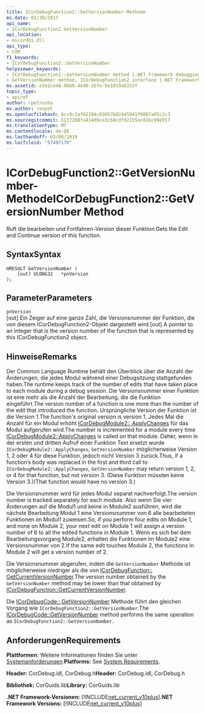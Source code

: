 ```yaml
---
title: ICorDebugFunction2::GetVersionNumber-Methode
ms.date: 03/30/2017
api_name:
- ICorDebugFunction2.GetVersionNumber
api_location:
- mscordbi.dll
api_type:
- COM
f1_keywords:
- ICorDebugFunction2::GetVersionNumber
helpviewer_keywords:
- ICorDebugFunction2::GetVersionNumber method [.NET Framework debugging]
- GetVersionNumber method, ICorDebugFunction2 interface [.NET Framework debugging]
ms.assetid: e3a1ce48-9bb9-4ed6-a5fe-5e1819a6333f
topic_type:
- apiref
author: rpetrusha
ms.author: ronpet
ms.openlocfilehash: 6cc9c2af62184c83857b82445941f6087a05c2c3
ms.sourcegitcommit: 5137208fa414d9ca3c58cdfd2155ac81bc89e917
ms.translationtype: MT
ms.contentlocale: de-DE
ms.lasthandoff: 03/06/2019
ms.locfileid: "57497170"
---
```

# <a name="icordebugfunction2getversionnumber-method"></a><span data-ttu-id="228f4-102">ICorDebugFunction2::GetVersionNumber-Methode</span><span class="sxs-lookup"><span data-stu-id="228f4-102">ICorDebugFunction2::GetVersionNumber Method</span></span>
<span data-ttu-id="228f4-103">Ruft die bearbeiten und Fortfahren-Version dieser Funktion.</span><span class="sxs-lookup"><span data-stu-id="228f4-103">Gets the Edit and Continue version of this function.</span></span>  
  
## <a name="syntax"></a><span data-ttu-id="228f4-104">Syntax</span><span class="sxs-lookup"><span data-stu-id="228f4-104">Syntax</span></span>  
  
```  
HRESULT GetVersionNumber (  
    [out] ULONG32   *pnVersion  
);  
```  
  
## <a name="parameters"></a><span data-ttu-id="228f4-105">Parameter</span><span class="sxs-lookup"><span data-stu-id="228f4-105">Parameters</span></span>  
 `pnVersion`  
 <span data-ttu-id="228f4-106">[out] Ein Zeiger auf eine ganze Zahl, die Versionsnummer der Funktion, die von diesem ICorDebugFunction2-Objekt dargestellt wird.</span><span class="sxs-lookup"><span data-stu-id="228f4-106">[out] A pointer to an integer that is the version number of the function that is represented by this ICorDebugFunction2 object.</span></span>  
  
## <a name="remarks"></a><span data-ttu-id="228f4-107">Hinweise</span><span class="sxs-lookup"><span data-stu-id="228f4-107">Remarks</span></span>  
 <span data-ttu-id="228f4-108">Der Common Language Runtime behält den Überblick über die Anzahl der Änderungen, die jedes Modul während einer Debugsitzung stattgefunden haben.</span><span class="sxs-lookup"><span data-stu-id="228f4-108">The runtime keeps track of the number of edits that have taken place to each module during a debug session.</span></span> <span data-ttu-id="228f4-109">Die Versionsnummer einer Funktion ist eine mehr als die Anzahl der Bearbeitung, die die Funktion eingeführt.</span><span class="sxs-lookup"><span data-stu-id="228f4-109">The version number of a function is one more than the number of the edit that introduced the function.</span></span> <span data-ttu-id="228f4-110">Ursprüngliche Version der Funktion ist die Version 1.</span><span class="sxs-lookup"><span data-stu-id="228f4-110">The function's original version is version 1.</span></span> <span data-ttu-id="228f4-111">Jedes Mal die Anzahl für ein Modul erhöht [ICorDebugModule2:: ApplyChanges](../../../../docs/framework/unmanaged-api/debugging/icordebugmodule2-applychanges-method.md) für das Modul aufgerufen wird.</span><span class="sxs-lookup"><span data-stu-id="228f4-111">The number is incremented for a module every time [ICorDebugModule2::ApplyChanges](../../../../docs/framework/unmanaged-api/debugging/icordebugmodule2-applychanges-method.md) is called on that module.</span></span> <span data-ttu-id="228f4-112">Daher, wenn in der ersten und dritten Aufruf einer Funktion Text ersetzt wurde `ICorDebugModule2::ApplyChanges`, `GetVersionNumber` möglicherweise Version 1, 2 oder 4 für diese Funktion, jedoch nicht Version 3 zurück.</span><span class="sxs-lookup"><span data-stu-id="228f4-112">Thus, if a function’s body was replaced in the first and third call to `ICorDebugModule2::ApplyChanges`, `GetVersionNumber` may return version 1, 2, or 4 for that function, but not version 3.</span></span> <span data-ttu-id="228f4-113">(Diese Funktion müssten keine Version 3.)</span><span class="sxs-lookup"><span data-stu-id="228f4-113">(That function would have no version 3.)</span></span>  
  
 <span data-ttu-id="228f4-114">Die Versionsnummer wird für jedes Modul separat nachverfolgt.</span><span class="sxs-lookup"><span data-stu-id="228f4-114">The version number is tracked separately for each module.</span></span> <span data-ttu-id="228f4-115">Also wenn Sie vier Änderungen auf die Modul1 und keine in Module2 ausführen, wird die nächste Bearbeitung Modul 1 eine Versionsnummer von 6 alle bearbeiteten Funktionen im Modul1 zuweisen.</span><span class="sxs-lookup"><span data-stu-id="228f4-115">So, if you perform four edits on Module 1, and none on Module 2, your next edit on Module 1 will assign a version number of 6 to all the edited functions in Module 1.</span></span> <span data-ttu-id="228f4-116">Wenn es sich bei dem Bearbeitungsvorgang Module2, erhalten die Funktionen im Module2 eine Versionsnummer von 2.</span><span class="sxs-lookup"><span data-stu-id="228f4-116">If the same edit touches Module 2, the functions in Module 2 will get a version number of 2.</span></span>  
  
 <span data-ttu-id="228f4-117">Die Versionsnummer abgerufen, indem die `GetVersionNumber` Methode ist möglicherweise niedriger als die von [ICorDebugFunction:: GetCurrentVersionNumber](../../../../docs/framework/unmanaged-api/debugging/icordebugfunction-getcurrentversionnumber-method.md).</span><span class="sxs-lookup"><span data-stu-id="228f4-117">The version number obtained by the `GetVersionNumber` method may be lower than that obtained by [ICorDebugFunction::GetCurrentVersionNumber](../../../../docs/framework/unmanaged-api/debugging/icordebugfunction-getcurrentversionnumber-method.md).</span></span>  
  
 <span data-ttu-id="228f4-118">Die [ICorDebugCode:: GetVersionNumber](../../../../docs/framework/unmanaged-api/debugging/icordebugcode-getversionnumber-method.md) Methode führt den gleichen Vorgang wie `ICorDebugFunction2::GetVersionNumber`.</span><span class="sxs-lookup"><span data-stu-id="228f4-118">The [ICorDebugCode::GetVersionNumber](../../../../docs/framework/unmanaged-api/debugging/icordebugcode-getversionnumber-method.md) method performs the same operation as `ICorDebugFunction2::GetVersionNumber`.</span></span>  
  
## <a name="requirements"></a><span data-ttu-id="228f4-119">Anforderungen</span><span class="sxs-lookup"><span data-stu-id="228f4-119">Requirements</span></span>  
 <span data-ttu-id="228f4-120">**Plattformen:** Weitere Informationen finden Sie unter [Systemanforderungen](../../../../docs/framework/get-started/system-requirements.md).</span><span class="sxs-lookup"><span data-stu-id="228f4-120">**Platforms:** See [System Requirements](../../../../docs/framework/get-started/system-requirements.md).</span></span>  
  
 <span data-ttu-id="228f4-121">**Header:** CorDebug.idl, CorDebug.h</span><span class="sxs-lookup"><span data-stu-id="228f4-121">**Header:** CorDebug.idl, CorDebug.h</span></span>  
  
 <span data-ttu-id="228f4-122">**Bibliothek:** CorGuids.lib</span><span class="sxs-lookup"><span data-stu-id="228f4-122">**Library:** CorGuids.lib</span></span>  
  
 <span data-ttu-id="228f4-123">**.NET Framework-Versionen:** [!INCLUDE[net_current_v10plus](../../../../includes/net-current-v10plus-md.md)]</span><span class="sxs-lookup"><span data-stu-id="228f4-123">**.NET Framework Versions:** [!INCLUDE[net_current_v10plus](../../../../includes/net-current-v10plus-md.md)]</span></span>
